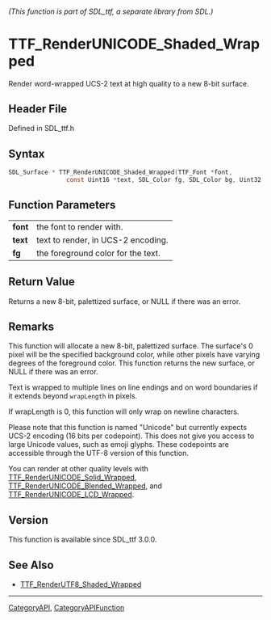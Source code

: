 ###### (This function is part of SDL_ttf, a separate library from SDL.)
# TTF_RenderUNICODE_Shaded_Wrapped

Render word-wrapped UCS-2 text at high quality to a new 8-bit surface.

## Header File

Defined in SDL_ttf.h

## Syntax

```c
SDL_Surface * TTF_RenderUNICODE_Shaded_Wrapped(TTF_Font *font,
                const Uint16 *text, SDL_Color fg, SDL_Color bg, Uint32 wrapLength);

```

## Function Parameters

|              |                                    |
| ------------ | ---------------------------------- |
| **font**     | the font to render with.           |
| **text**     | text to render, in UCS-2 encoding. |
| **fg**       | the foreground color for the text. |

## Return Value

Returns a new 8-bit, palettized surface, or NULL if there was an error.

## Remarks

This function will allocate a new 8-bit, palettized surface. The surface's
0 pixel will be the specified background color, while other pixels have
varying degrees of the foreground color. This function returns the new
surface, or NULL if there was an error.

Text is wrapped to multiple lines on line endings and on word boundaries if
it extends beyond `wrapLength` in pixels.

If wrapLength is 0, this function will only wrap on newline characters.

Please note that this function is named "Unicode" but currently expects
UCS-2 encoding (16 bits per codepoint). This does not give you access to
large Unicode values, such as emoji glyphs. These codepoints are accessible
through the UTF-8 version of this function.

You can render at other quality levels with
[TTF_RenderUNICODE_Solid_Wrapped](TTF_RenderUNICODE_Solid_Wrapped),
[TTF_RenderUNICODE_Blended_Wrapped](TTF_RenderUNICODE_Blended_Wrapped), and
[TTF_RenderUNICODE_LCD_Wrapped](TTF_RenderUNICODE_LCD_Wrapped).

## Version

This function is available since SDL_ttf 3.0.0.

## See Also

- [TTF_RenderUTF8_Shaded_Wrapped](TTF_RenderUTF8_Shaded_Wrapped)

----
[CategoryAPI](CategoryAPI), [CategoryAPIFunction](CategoryAPIFunction)

